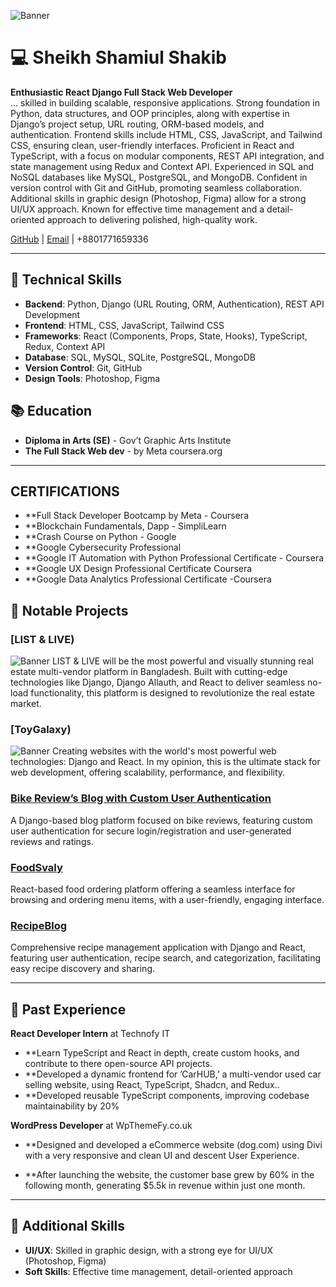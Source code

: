 ![Banner](https://i.ibb.co.com/0yfhzTr/Yellow-Motivational-Web-Developer-Linkedin-Banner.png)


# 💻 Sheikh Shamiul Shakib

**Enthusiastic React Django Full Stack Web Developer**  
... skilled in building scalable, responsive applications. Strong foundation in Python, data structures, and OOP principles, along with expertise in Django’s project setup, URL routing, ORM-based models, and authentication. Frontend skills include HTML, CSS, JavaScript, and Tailwind CSS, ensuring clean, user-friendly interfaces. Proficient in React and TypeScript, with a focus on modular components, REST API integration, and state management using Redux and Context API. Experienced in SQL and NoSQL databases like MySQL, PostgreSQL, and MongoDB. Confident in version control with Git and GitHub, promoting seamless collaboration. Additional skills in graphic design (Photoshop, Figma) allow for a strong UI/UX approach. Known for effective time management and a detail-oriented approach to delivering polished, high-quality work.

[GitHub](https://github.com/shakib5560) | [Email](mailto:dev.shakib@outlook.com) | +8801771659336

---

## 🔧 Technical Skills

- **Backend**: Python, Django (URL Routing, ORM, Authentication), REST API Development
- **Frontend**: HTML, CSS, JavaScript, Tailwind CSS
- **Frameworks**: React (Components, Props, State, Hooks), TypeScript, Redux, Context API
- **Database**: SQL, MySQL, SQLite, PostgreSQL, MongoDB
- **Version Control**: Git, GitHub
- **Design Tools**: Photoshop, Figma

## 📚 Education

- **Diploma in Arts (SE)** - Gov’t Graphic Arts Institute
- **The Full Stack Web dev** - by Meta
coursera.org
---

## CERTIFICATIONS
- **Full Stack Developer Bootcamp by Meta -
Coursera
- **Blockchain Fundamentals, Dapp -
SimpliLearn
- **Crash Course on Python - Google
- **Google Cybersecurity Professional
- **Google IT Automation with Python
  Professional Certificate - Coursera
- **Google UX Design Professional Certificate
  Coursera
- **Google Data Analytics Professional
  Certificate -Coursera


## 📂 Notable Projects

### [LIST & LIVE)
![Banner](https://i.ibb.co.com/fdXHPjk/Screenshot-from-2024-11-28-19-50-50.png)
LIST & LIVE will be the most powerful and visually stunning real estate multi-vendor platform in Bangladesh.
Built with cutting-edge technologies like Django, Django Allauth, and React to deliver seamless no-load functionality, this platform is designed to revolutionize the real estate market.

### [ToyGalaxy)
![Banner](https://i.ibb.co.com/k9DZNqG/1732800544053.jpg)
Creating websites with the world's most powerful web technologies: Django and React. In my opinion, this is the ultimate stack for web development, offering scalability, performance, and flexibility.

### [Bike Review’s Blog with Custom User Authentication](https://github.com/shakib5560/Bike-Review-s-Blog-with-Custom-User-Authentication-)
A Django-based blog platform focused on bike reviews, featuring custom user authentication for secure login/registration and user-generated reviews and ratings.

### [FoodSvaly](https://github.com/shakib5560/FoodSvaly)
React-based food ordering platform offering a seamless interface for browsing and ordering menu items, with a user-friendly, engaging interface.

### [RecipeBlog](https://github.com/shakib5560/RecipeBlog)
Comprehensive recipe management application with Django and React, featuring user authentication, recipe search, and categorization, facilitating easy recipe discovery and sharing.

---

## 💼 Past Experience

**React Developer Intern** at Technofy IT 
- **Learn TypeScript and React in depth, create custom hooks, and
contribute to there open-source API projects.
- **Developed a dynamic frontend for ’CarHUB,’ a multi-vendor used car
selling website, using React, TypeScript, Shadcn, and Redux..
- **Developed reusable TypeScript components, improving codebase
maintainability by 20%

**WordPress Developer** at WpThemeFy.co.uk  
- **Designed and developed a eCommerce website (dog.com) using Divi
with a very responsive and clean UI and descent User Experience.

- **After launching the website, the customer base grew by 60% in the
following month, generating $5.5k in revenue within just one
month.

---

## 🏅 Additional Skills

- **UI/UX**: Skilled in graphic design, with a strong eye for UI/UX (Photoshop, Figma)
- **Soft Skills**: Effective time management, detail-oriented approach


